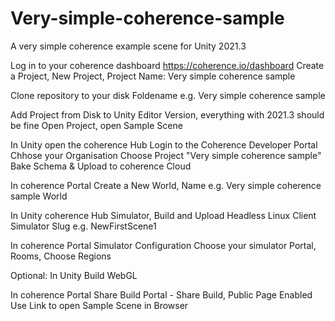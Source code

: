 # Very-simple-coherence-sample
A very simple coherence example scene for Unity
2021.3

Log in to your coherence dashboard
https://coherence.io/dashboard
Create a Project, New Project, Project Name: Very simple coherence sample

Clone repository to your disk
Foldename e.g. Very simple coherence sample

Add Project from Disk to Unity
Editor Version, everything with 2021.3 should be fine
Open Project, open Sample Scene

In Unity open the coherence Hub
Login to the Coherence Developer Portal
Chhose your Organisation
Choose Project "Very simple coherence sample"
Bake Schema & Upload to coherence Cloud

In coherence Portal
Create a New World, Name e.g. Very simple coherence sample World

In Unity coherence Hub
Simulator, Build and Upload Headless Linux Client
Simulator Slug e.g. NewFirstScene1

In coherence Portal
Simulator Configuration
Choose your simulator
Portal, Rooms, Choose Regions

Optional:
In Unity
Build WebGL

In coherence Portal
Share Build
Portal - Share Build, Public Page Enabled
Use Link to open Sample Scene in Browser
